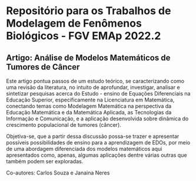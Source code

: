 # Repositório para os Trabalhos de Modelagem de Fenômenos Biológicos - FGV EMAp 2022.2

## Artigo: Análise de Modelos Matemáticos de Tumores de Câncer 


Este artigo pontua passos de um estudo teórico, se caracterizando como uma revisão da literatura, no intuito de aprofundar, investigar, 
analisar e sintetizar pesquisas acerca do Estudo - ensino de Equações Diferenciais na Educação Superior, especificamente na Licenciatura em Matemática,
conectando  temas como Modelagem Matemática na perspectiva da Educação Matemática e da Matemática Aplicada, as Tecnologias da Informação e Comunicação, 
e a aplicação desenvolvida sobre dinâmica do crescimento populacional de tumores (câncer).

Objetiva-se, que a partir dessa discussão possa-se trazer e apresentar possíveis possibilidades de ensino para a aprendizagem de EDOs, por meio de 
uma abordagem diferenciada dos modelos matemáticos aqui apresentados como, apenas, algumas aplicações dentre várias outras que também podem ser exploradas.

Co-autores: Carlos Souza e Janaina Neres 
